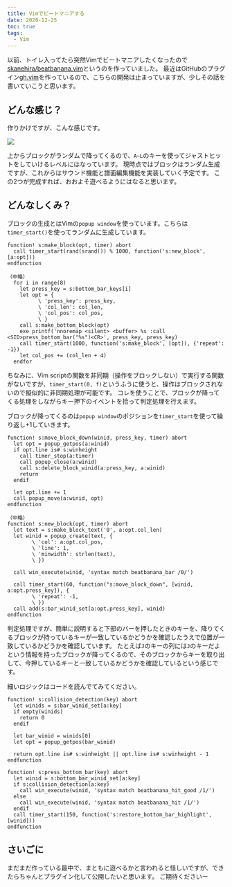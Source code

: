 ```yaml
---
title: Vimでビートマニアする
date: 2020-12-25
toc: true
tags: 
  - Vim
---
```


以前、トイレ入ってたら突然Vimでビートマニアしたくなったので[skanehira/beatbanana.vim](https://github.com/skanehira/beatbanana.vim)というのを作っていました。
最近はGitHubのプラグイン[gh.vim](https://github.com/skanehira/gh.vim)を作っているので、こちらの開発は止まっていますが、少しその話を書いていこうと思います。

## どんな感じ？
作りかけですが、こんな感じです。

![](https://storage.googleapis.com/zenn-user-upload/qnf3fo9dghqm54qaq6dg33z42za9)

上からブロックがランダムで降ってくるので、`A~L`のキーを使ってジャストヒットをしていけるレベルにはなっています。
現時点ではブロックはランダム生成ですが、これからはサウンド機能と譜面編集機能を実装していく予定です。
この2つが完成すれば、おおよそ遊べるようにはなると思います。

## どんなしくみ？
ブロックの生成とはVimの`popup window`を使っています。こちらは`timer_start()`を使ってランダムに生成しています。

```vim
function! s:make_block(opt, timer) abort
  call timer_start(rand(srand()) % 1000, function('s:new_block', [a:opt]))
endfunction

（中略）
  for i in range(8)
    let press_key = s:bottom_bar_keys[i]
    let opt = {
          \ 'press_key': press_key,
          \ 'col_len': col_len,
          \ 'col_pos': col_pos,
          \ }
    call s:make_bottom_block(opt)
    exe printf('nnoremap <silent> <buffer> %s :call <SID>press_bottom_bar("%s")<CR>', press_key, press_key)
    call timer_start(1000, function('s:make_block', [opt]), {'repeat': -1})
    let col_pos += (col_len + 4)
  endfor
```

ちなみに、Vim scriptの関数を非同期（操作をブロックしない）で実行する関数がないですが、`timer_start(0, f)`というふうに使うと、操作はブロックされないので擬似的に非同期処理が可能です。
コレを使うことで、ブロックが降ってくる処理をしながらキー押下のイベントを拾って判定処理を行えます。

ブロックが降ってくるのは`popup window`のポジションを`timer_start`を使って繰り返し+1していきます。

```vim
function! s:move_block_down(winid, press_key, timer) abort
  let opt = popup_getpos(a:winid)
  if opt.line is# s:winheight
    call timer_stop(a:timer)
    call popup_close(a:winid)
    call s:delete_block_winid(a:press_key, a:winid)
    return
  endif

  let opt.line += 1
  call popup_move(a:winid, opt)
endfunction

（中略）
function! s:new_block(opt, timer) abort
  let text = s:make_block_text('0', a:opt.col_len)
  let winid = popup_create(text, {
        \ 'col': a:opt.col_pos,
        \ 'line': 1,
        \ 'minwidth': strlen(text),
        \ })

  call win_execute(winid, 'syntax match beatbanana_bar /0/')

  call timer_start(60, function("s:move_block_down", [winid, a:opt.press_key]), {
        \ 'repeat': -1,
        \ })
  call add(s:bar_winid_set[a:opt.press_key], winid)
endfunction
```

判定処理ですが、簡単に説明すると下部のバーを押したときのキーを、降りてくるブロックが持っているキーが一致しているかどうかを確認したうえで位置が一致しているかどうかを確認しています。
たとえば`J`のキーの列には`J`のキーだよという情報を持ったブロックが降ってくるので、そのブロックからキーを取り出して、今押しているキーと一致しているかどうかを確認しているという感じです。

細いロジックはコードを読んでてみてください。

```vim
function! s:collision_detection(key) abort
  let winids = s:bar_winid_set[a:key]
  if empty(winids)
    return 0
  endif

  let bar_winid = winids[0]
  let opt = popup_getpos(bar_winid)

  return opt.line is# s:winheight || opt.line is# s:winheight - 1
endfunction

function! s:press_bottom_bar(key) abort
  let winid = s:bottom_bar_winid_set[a:key]
  if s:collision_detection(a:key)
    call win_execute(winid, 'syntax match beatbanana_hit_good /1/')
  else
    call win_execute(winid, 'syntax match beatbanana_hit /1/')
  endif
  call timer_start(150, function('s:restore_bottom_bar_highlight', [winid]))
endfunction
```

## さいごに
まだまだ作っている最中で、まともに遊べるかと言われると怪しいですが、できたらちゃんとプラグイン化して公開したいと思います。
ご期待くださいー
